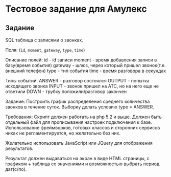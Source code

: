 Тестовое задание для Амулекс
========================

Задание
-------------------------

 SQL таблица с записями о звонках.

Поля: (`id`, `moment`, `gateway`, `type`, `time`)

Описание полей:
id - id записи
moment - время добавления записи в базу(время события)
gateway - шлюз, через который пришел звонок(т.е. внешний телефон)
type - тип события
time - время разговора в секундах

Типы событий:
ANSWER - разговор состоялся
OUTPUT - попытка исходящего звонка
INPUT - звонок пришел на АТС, но на него еще не ответили
DOWN - трубку положили/разговор закончен

Задание:
Построить график распределения среднего количества звонков в течение суток. Выборку делать условию type = ANSWER.

Требования:
Скрипт должен работать на php 5.2 и выше. Должен быть отдельный файл для прописывания настроек подключения к базе.
Использование фреймворков, готовых классов и сторонних сервисов никак не регламентируется, но желательно без них.

Желательно использовать JavaScript или JQuery для отображения результатов.

Результат должен выдаваться на экран в виде HTML страницы, с графиком + таблица со значениями и возможностью выбрать период дат(с/по).